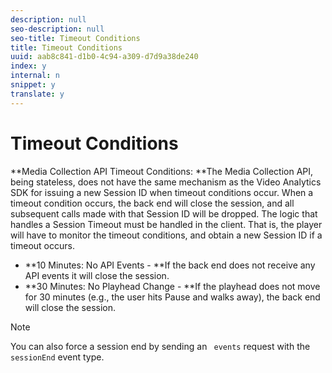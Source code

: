 ```yaml
---
description: null
seo-description: null
seo-title: Timeout Conditions
title: Timeout Conditions
uuid: aab8c841-d1b0-4c94-a309-d7d9a38de240
index: y
internal: n
snippet: y
translate: y
---
```


# Timeout Conditions


<a id="section_kmt_qcy_lcb"></a>

**Media Collection API Timeout Conditions: **The Media Collection API, being stateless, does not have the same mechanism as the Video Analytics SDK for issuing a new Session ID when timeout conditions occur. When a timeout condition occurs, the back end will close the session, and all subsequent calls made with that Session ID will be dropped. The logic that handles a Session Timeout must be handled in the client. That is, the player will have to monitor the timeout conditions, and obtain a new Session ID if a timeout occurs.

* **10 Minutes: No API Events - **If the back end does not receive any API events it will close the session.
* **30 Minutes: No Playhead Change - **If the playhead does not move for 30 minutes (e.g., the user hits Pause and walks away), the back end will close the session.

>[!NOTE]
>
>You can also force a session end by sending an ` events` request with the ` sessionEnd` event type.

